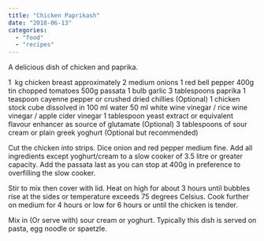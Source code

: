 ```yaml
---
title: "Chicken Paprikash"
date: "2018-06-13"
categories: 
  - "food"
  - "recipes"
---
```


A delicious dish of chicken and paprika.

1  kg chicken breast approximately 2 medium onions 1 red bell pepper 400g tin chopped tomatoes 500g passata 1 bulb garlic 3 tablespoons paprika 1 teaspoon cayenne pepper or crushed dried chillies (Optional) 1 chicken stock cube dissolved in 100 ml water 50 ml white wine vinegar / rice wine vinegar / apple cider vinegar 1 tablespoon yeast extract or equivalent flavour enhancer as source of glutamate (Optional) 3 tablespoons of sour cream or plain greek yoghurt (Optional but recommended)

Cut the chicken into strips. Dice onion and red pepper medium fine. Add all ingredients except yoghurt/cream to a slow cooker of 3.5 litre or greater capacity. Add the passata last as you can stop at 400g in preference to overfilling the slow cooker.

Stir to mix then cover with lid. Heat on high for about 3 hours until bubbles rise at the sides or temperature exceeds 75 degrees Celsius. Cook further on medium for 4 hours or low for 6 hours or until the chicken is tender.

Mix in (Or serve with) sour cream or yoghurt. Typically this dish is served on pasta, egg noodle or spaetzle.
